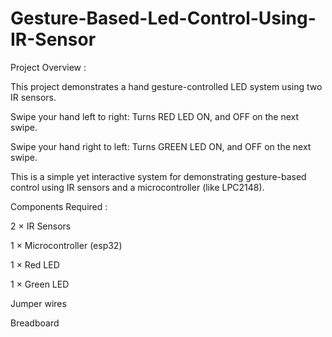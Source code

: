 # Gesture-Based-Led-Control-Using-IR-Sensor

Project Overview :

This project demonstrates a hand gesture-controlled LED system using two IR sensors.

Swipe your hand left to right: Turns RED LED ON, and OFF on the next swipe.

Swipe your hand right to left: Turns GREEN LED ON, and OFF on the next swipe.


This is a simple yet interactive system for demonstrating gesture-based control using IR sensors and a microcontroller (like LPC2148).

Components Required :

2 × IR Sensors

1 × Microcontroller (esp32)

1 × Red LED

1 × Green LED

Jumper wires

Breadboard 
